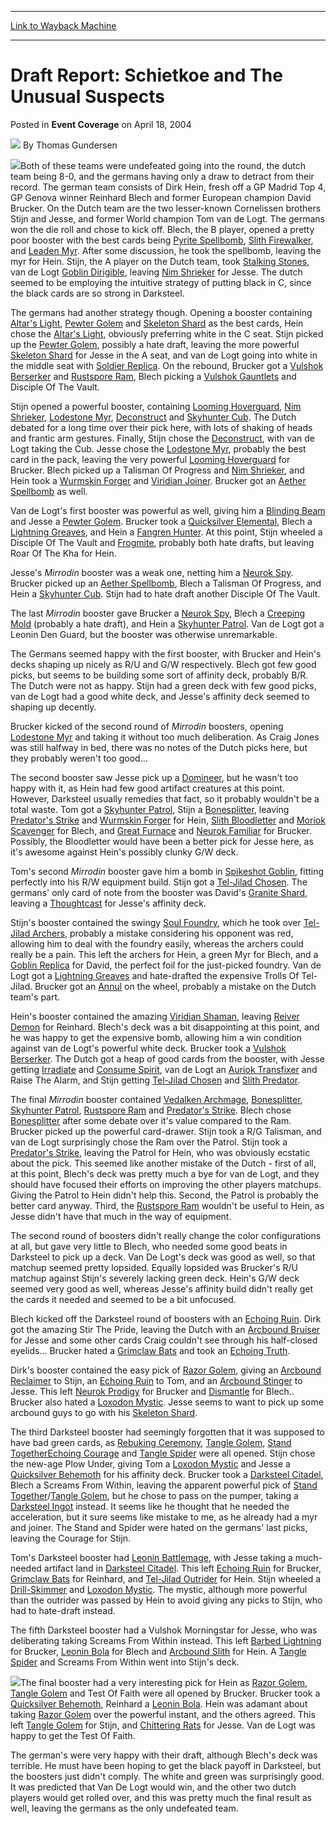 
---
[Link to Wayback Machine](https://web.archive.org/web/20201128023900/https://magic.wizards.com/en/articles/archive/event-coverage/draft-report-schietkoe-and-unusual-suspects-2004-04-18)

[_metadata_:author]:- "Thomas Gundersen"
[_metadata_:description]:- "Both of these teams were undefeated going into the round, the dutch team being 8-0, and the germans having only a draw to detract from their record. The german team consists of Dirk Hein, fresh off a GP Madrid Top 4, GP Genova winner Reinhard Blech and former European champion David Brucker. On the Dutch team are the two lesser-known Cornelissen brothers Stijn and Jesse, and former World champion Tom van de Logt."
[_metadata_:generator]:- "Drupal 7 (http://drupal.org)"
[_metadata_:node]:- "535996"
[_metadata_:publish_date]:- "2004-04-18"
[_metadata_:source]:- "div-main-content"
[_metadata_:title]:- "Draft Report: Schietkoe and The Unusual Suspects"
[_metadata_:wayback_capture_timestamp]:- "2020-11-28 02:39:00"
[_metadata_:wayback_raw_url]:- "https://web.archive.org/web/20201128023900id_/https://magic.wizards.com/en/articles/archive/event-coverage/draft-report-schietkoe-and-unusual-suspects-2004-04-18"
[_metadata_:wayback_url]:- "https://magic.wizards.com/en/articles/archive/event-coverage/draft-report-schietkoe-and-unusual-suspects-2004-04-18"
---


Draft Report: Schietkoe and The Unusual Suspects
================================================



 Posted in **Event Coverage**
 on April 18, 2004 






![](https://media.magic.wizards.com/styles/auth_small/public/generic-avatar-150_99.png)
By Thomas Gundersen











![](https://media.magic.wizards.com/image_legacy_migration/sideboard/images/gpboc04/dr1_1.jpg)Both of these teams were undefeated going into the round, the dutch team being 8-0, and the germans having only a draw to detract from their record. The german team consists of Dirk Hein, fresh off a GP Madrid Top 4, GP Genova winner Reinhard Blech and former European champion David Brucker. On the Dutch team are the two lesser-known Cornelissen brothers Stijn and Jesse, and former World champion Tom van de Logt. The germans won the die roll and chose to kick off. Blech, the B player, opened a pretty poor booster with the best cards being [Pyrite Spellbomb](http://gatherer.wizards.com/Pages/Card/Details.aspx?name=Pyrite+Spellbomb), [Slith Firewalker](http://gatherer.wizards.com/Pages/Card/Details.aspx?name=Slith+Firewalker), and [Leaden Myr](http://gatherer.wizards.com/Pages/Card/Details.aspx?name=Leaden+Myr). After some discussion, he took the spellbomb, leaving the myr for Hein. Stijn, the A player on the Dutch team, took [Stalking Stones](http://gatherer.wizards.com/Pages/Card/Details.aspx?name=Stalking+Stones), van de Logt [Goblin Dirigible](http://gatherer.wizards.com/Pages/Card/Details.aspx?name=Goblin+Dirigible), leaving [Nim Shrieker](http://gatherer.wizards.com/Pages/Card/Details.aspx?name=Nim+Shrieker) for Jesse. The dutch seemed to be employing the intuitive strategy of putting black in C, since the black cards are so strong in Darksteel.


The germans had another strategy though. Opening a booster containing [Altar's Light](http://gatherer.wizards.com/Pages/Card/Details.aspx?name=Altar%27s+Light), [Pewter Golem](http://gatherer.wizards.com/Pages/Card/Details.aspx?name=Pewter+Golem) and [Skeleton Shard](http://gatherer.wizards.com/Pages/Card/Details.aspx?name=Skeleton+Shard) as the best cards, Hein chose the [Altar's Light](http://gatherer.wizards.com/Pages/Card/Details.aspx?name=Altar%27s+Light), obviously preferring white in the C seat. Stijn picked up the [Pewter Golem](http://gatherer.wizards.com/Pages/Card/Details.aspx?name=Pewter+Golem), possibly a hate draft, leaving the more powerful [Skeleton Shard](http://gatherer.wizards.com/Pages/Card/Details.aspx?name=Skeleton+Shard) for Jesse in the A seat, and van de Logt going into white in the middle seat with [Soldier Replica](http://gatherer.wizards.com/Pages/Card/Details.aspx?name=Soldier+Replica). On the rebound, Brucker got a [Vulshok Berserker](http://gatherer.wizards.com/Pages/Card/Details.aspx?name=Vulshok+Berserker) and [Rustspore Ram](http://gatherer.wizards.com/Pages/Card/Details.aspx?name=Rustspore+Ram), Blech picking a [Vulshok Gauntlets](http://gatherer.wizards.com/Pages/Card/Details.aspx?name=Vulshok+Gauntlets) and Disciple Of The Vault. 


Stijn opened a powerful booster, containing [Looming Hoverguard](http://gatherer.wizards.com/Pages/Card/Details.aspx?name=Looming+Hoverguard), [Nim Shrieker](http://gatherer.wizards.com/Pages/Card/Details.aspx?name=Nim+Shrieker), [Lodestone Myr](http://gatherer.wizards.com/Pages/Card/Details.aspx?name=Lodestone+Myr), [Deconstruct](http://gatherer.wizards.com/Pages/Card/Details.aspx?name=Deconstruct) and [Skyhunter Cub](http://gatherer.wizards.com/Pages/Card/Details.aspx?name=Skyhunter+Cub). The Dutch debated for a long time over their pick here, with lots of shaking of heads and frantic arm gestures. Finally, Stijn chose the [Deconstruct](http://gatherer.wizards.com/Pages/Card/Details.aspx?name=Deconstruct), with van de Logt taking the Cub. Jesse chose the [Lodestone Myr](http://gatherer.wizards.com/Pages/Card/Details.aspx?name=Lodestone+Myr), probably the best card in the pack, leaving the very powerful [Looming Hoverguard](http://gatherer.wizards.com/Pages/Card/Details.aspx?name=Looming+Hoverguard) for Brucker. Blech picked up a Talisman Of Progress and [Nim Shrieker](http://gatherer.wizards.com/Pages/Card/Details.aspx?name=Nim+Shrieker), and Hein took a [Wurmskin Forger](http://gatherer.wizards.com/Pages/Card/Details.aspx?name=Wurmskin+Forger) and [Viridian Joiner](http://gatherer.wizards.com/Pages/Card/Details.aspx?name=Viridian+Joiner). Brucker got an [Aether Spellbomb](http://gatherer.wizards.com/Pages/Card/Details.aspx?name=Aether+Spellbomb) as well. 


Van de Logt's first booster was powerful as well, giving him a [Blinding Beam](http://gatherer.wizards.com/Pages/Card/Details.aspx?name=Blinding+Beam) and Jesse a [Pewter Golem](http://gatherer.wizards.com/Pages/Card/Details.aspx?name=Pewter+Golem). Brucker took a [Quicksilver Elemental](http://gatherer.wizards.com/Pages/Card/Details.aspx?name=Quicksilver+Elemental), Blech a [Lightning Greaves](http://gatherer.wizards.com/Pages/Card/Details.aspx?name=Lightning+Greaves), and Hein a [Fangren Hunter](http://gatherer.wizards.com/Pages/Card/Details.aspx?name=Fangren+Hunter). At this point, Stijn wheeled a Disciple Of The Vault and [Frogmite](http://gatherer.wizards.com/Pages/Card/Details.aspx?name=Frogmite), probably both hate drafts, but leaving Roar Of The Kha for Hein. 


Jesse's *Mirrodin* booster was a weak one, netting him a [Neurok Spy](http://gatherer.wizards.com/Pages/Card/Details.aspx?name=Neurok+Spy). Brucker picked up an [Aether Spellbomb](http://gatherer.wizards.com/Pages/Card/Details.aspx?name=Aether+Spellbomb), Blech a Talisman Of Progress, and Hein a [Skyhunter Cub](http://gatherer.wizards.com/Pages/Card/Details.aspx?name=Skyhunter+Cub). Stijn had to hate draft another Disciple Of The Vault. 


The last *Mirrodin* booster gave Brucker a [Neurok Spy](http://gatherer.wizards.com/Pages/Card/Details.aspx?name=Neurok+Spy), Blech a [Creeping Mold](http://gatherer.wizards.com/Pages/Card/Details.aspx?name=Creeping+Mold) (probably a hate draft), and Hein a [Skyhunter Patrol](http://gatherer.wizards.com/Pages/Card/Details.aspx?name=Skyhunter+Patrol). Van de Logt got a Leonin Den Guard, but the booster was otherwise unremarkable.


The Germans seemed happy with the first booster, with Brucker and Hein's decks shaping up nicely as R/U and G/W respectively. Blech got few good picks, but seems to be building some sort of affinity deck, probably B/R. The Dutch were not as happy. Stijn had a green deck with few good picks, van de Logt had a good white deck, and Jesse's affinity deck seemed to shaping up decently. 


Brucker kicked of the second round of *Mirrodin* boosters, opening [Lodestone Myr](http://gatherer.wizards.com/Pages/Card/Details.aspx?name=Lodestone+Myr) and taking it without too much deliberation. As Craig Jones was still halfway in bed, there was no notes of the Dutch picks here, but they probably weren't too good…


The second booster saw Jesse pick up a [Domineer](http://gatherer.wizards.com/Pages/Card/Details.aspx?name=Domineer), but he wasn't too happy with it, as Hein had few good artifact creatures at this point. However, Darksteel usually remedies that fact, so it probably wouldn't be a total waste. Tom got a [Skyhunter Patrol](http://gatherer.wizards.com/Pages/Card/Details.aspx?name=Skyhunter+Patrol), Stijn a [Bonesplitter](http://gatherer.wizards.com/Pages/Card/Details.aspx?name=Bonesplitter), leaving [Predator's Strike](http://gatherer.wizards.com/Pages/Card/Details.aspx?name=Predator%27s+Strike) and [Wurmskin Forger](http://gatherer.wizards.com/Pages/Card/Details.aspx?name=Wurmskin+Forger) for Hein, [Slith Bloodletter](http://gatherer.wizards.com/Pages/Card/Details.aspx?name=Slith+Bloodletter) and [Moriok Scavenger](http://gatherer.wizards.com/Pages/Card/Details.aspx?name=Moriok+Scavenger) for Blech, and [Great Furnace](http://gatherer.wizards.com/Pages/Card/Details.aspx?name=Great+Furnace) and [Neurok Familiar](http://gatherer.wizards.com/Pages/Card/Details.aspx?name=Neurok+Familiar) for Brucker. Possibly, the Bloodletter would have been a better pick for Jesse here, as it's awesome against Hein's possibly clunky G/W deck. 


Tom's second *Mirrodin* booster gave him a bomb in [Spikeshot Goblin](http://gatherer.wizards.com/Pages/Card/Details.aspx?name=Spikeshot+Goblin), fitting perfectly into his R/W equipment build. Stijn got a [Tel-Jilad Chosen](http://gatherer.wizards.com/Pages/Card/Details.aspx?name=Tel-Jilad+Chosen). The germans' only card of note from the booster was David's [Granite Shard](http://gatherer.wizards.com/Pages/Card/Details.aspx?name=Granite+Shard), leaving a [Thoughtcast](http://gatherer.wizards.com/Pages/Card/Details.aspx?name=Thoughtcast) for Jesse's affinity deck.


Stijn's booster contained the swingy [Soul Foundry](http://gatherer.wizards.com/Pages/Card/Details.aspx?name=Soul+Foundry), which he took over [Tel-Jilad Archers](http://gatherer.wizards.com/Pages/Card/Details.aspx?name=Tel-Jilad+Archers), probably a mistake considering his opponent was red, allowing him to deal with the foundry easily, whereas the archers could really be a pain. This left the archers for Hein, a green Myr for Blech, and a [Goblin Replica](http://gatherer.wizards.com/Pages/Card/Details.aspx?name=Goblin+Replica) for David, the perfect foil for the just-picked foundry. Van de Logt got a [Lightning Greaves](http://gatherer.wizards.com/Pages/Card/Details.aspx?name=Lightning+Greaves) and hate-drafted the expensive Trolls Of Tel-Jilad. Brucker got an [Annul](http://gatherer.wizards.com/Pages/Card/Details.aspx?name=Annul) on the wheel, probably a mistake on the Dutch team's part.


Hein's booster contained the amazing [Viridian Shaman](http://gatherer.wizards.com/Pages/Card/Details.aspx?name=Viridian+Shaman), leaving [Reiver Demon](http://gatherer.wizards.com/Pages/Card/Details.aspx?name=Reiver+Demon) for Reinhard. Blech's deck was a bit disappointing at this point, and he was happy to get the expensive bomb, allowing him a win condition against van de Logt's powerful white deck. Brucker took a [Vulshok Berserker](http://gatherer.wizards.com/Pages/Card/Details.aspx?name=Vulshok+Berserker). The Dutch got a heap of good cards from the booster, with Jesse getting [Irradiate](http://gatherer.wizards.com/Pages/Card/Details.aspx?name=Irradiate) and [Consume Spirit](http://gatherer.wizards.com/Pages/Card/Details.aspx?name=Consume+Spirit), van de Logt an [Auriok Transfixer](http://gatherer.wizards.com/Pages/Card/Details.aspx?name=Auriok+Transfixer) and Raise The Alarm, and Stijn getting [Tel-Jilad Chosen](http://gatherer.wizards.com/Pages/Card/Details.aspx?name=Tel-Jilad+Chosen) and [Slith Predator](http://gatherer.wizards.com/Pages/Card/Details.aspx?name=Slith+Predator).


The final *Mirrodin* booster contained [Vedalken Archmage](http://gatherer.wizards.com/Pages/Card/Details.aspx?name=Vedalken+Archmage), [Bonesplitter](http://gatherer.wizards.com/Pages/Card/Details.aspx?name=Bonesplitter), [Skyhunter Patrol](http://gatherer.wizards.com/Pages/Card/Details.aspx?name=Skyhunter+Patrol), [Rustspore Ram](http://gatherer.wizards.com/Pages/Card/Details.aspx?name=Rustspore+Ram) and [Predator's Strike](http://gatherer.wizards.com/Pages/Card/Details.aspx?name=Predator%27s+Strike). Blech chose [Bonesplitter](http://gatherer.wizards.com/Pages/Card/Details.aspx?name=Bonesplitter) after some debate over it's value compared to the Ram. Brucker picked up the powerful card-drawer. Stijn took a R/G Talisman, and van de Logt surprisingly chose the Ram over the Patrol. Stijn took a [Predator's Strike](http://gatherer.wizards.com/Pages/Card/Details.aspx?name=Predator%27s+Strike), leaving the Patrol for Hein, who was obviously ecstatic about the pick. This seemed like another mistake of the Dutch - first of all, at this point, Blech's deck was pretty much a bye for van de Logt, and they should have focused their efforts on improving the other players matchups. Giving the Patrol to Hein didn't help this. Second, the Patrol is probably the better card anyway. Third, the [Rustspore Ram](http://gatherer.wizards.com/Pages/Card/Details.aspx?name=Rustspore+Ram) wouldn't be useful to Hein, as Jesse didn't have that much in the way of equipment.


The second round of boosters didn't really change the color configurations at all, but gave very little to Blech, who needed some good beats in Darksteel to pick up a deck. Van De Logt's deck was good as well, so that matchup seemed pretty lopsided. Equally lopsided was Brucker's R/U matchup against Stijn's severely lacking green deck. Hein's G/W deck seemed very good as well, whereas Jesse's affinity build didn't really get the cards it needed and seemed to be a bit unfocused. 


Blech kicked off the Darksteel round of boosters with an [Echoing Ruin](http://gatherer.wizards.com/Pages/Card/Details.aspx?name=Echoing+Ruin). Dirk got the amazing Stir The Pride, leaving the Dutch with an [Arcbound Bruiser](http://gatherer.wizards.com/Pages/Card/Details.aspx?name=Arcbound+Bruiser) for Jesse and some other cards Craig couldn't see through his half-closed eyelids... Brucker hated a [Grimclaw Bats](http://gatherer.wizards.com/Pages/Card/Details.aspx?name=Grimclaw+Bats) and took an [Echoing Truth](http://gatherer.wizards.com/Pages/Card/Details.aspx?name=Echoing+Truth).


Dirk's booster contained the easy pick of [Razor Golem](http://gatherer.wizards.com/Pages/Card/Details.aspx?name=Razor+Golem), giving an [Arcbound Reclaimer](http://gatherer.wizards.com/Pages/Card/Details.aspx?name=Arcbound+Reclaimer) to Stijn, an [Echoing Ruin](http://gatherer.wizards.com/Pages/Card/Details.aspx?name=Echoing+Ruin) to Tom, and an [Arcbound Stinger](http://gatherer.wizards.com/Pages/Card/Details.aspx?name=Arcbound+Stinger) to Jesse. This left [Neurok Prodigy](http://gatherer.wizards.com/Pages/Card/Details.aspx?name=Neurok+Prodigy) for Brucker and [Dismantle](http://gatherer.wizards.com/Pages/Card/Details.aspx?name=Dismantle) for Blech.. Brucker also hated a [Loxodon Mystic](http://gatherer.wizards.com/Pages/Card/Details.aspx?name=Loxodon+Mystic). Jesse seems to want to pick up some arcbound guys to go with his [Skeleton Shard](http://gatherer.wizards.com/Pages/Card/Details.aspx?name=Skeleton+Shard). 


The third Darksteel booster had seemingly forgotten that it was supposed to have bad green cards, as [Rebuking Ceremony](http://gatherer.wizards.com/Pages/Card/Details.aspx?name=Rebuking+Ceremony), [Tangle Golem](http://gatherer.wizards.com/Pages/Card/Details.aspx?name=Tangle+Golem), [Stand Together](http://gatherer.wizards.com/Pages/Card/Details.aspx?name=Stand+Together)[Echoing Courage](http://gatherer.wizards.com/Pages/Card/Details.aspx?name=Echoing+Courage) and [Tangle Spider](http://gatherer.wizards.com/Pages/Card/Details.aspx?name=Tangle+Spider) were all opened. Stijn chose the new-age Plow Under, giving Tom a [Loxodon Mystic](http://gatherer.wizards.com/Pages/Card/Details.aspx?name=Loxodon+Mystic) and Jesse a [Quicksilver Behemoth](http://gatherer.wizards.com/Pages/Card/Details.aspx?name=Quicksilver+Behemoth) for his affinity deck. Brucker took a [Darksteel Citadel](http://gatherer.wizards.com/Pages/Card/Details.aspx?name=Darksteel+Citadel), Blech a Screams From Within, leaving the apparent powerful pick of [Stand Together](http://gatherer.wizards.com/Pages/Card/Details.aspx?name=Stand+Together)/[Tangle Golem](http://gatherer.wizards.com/Pages/Card/Details.aspx?name=Tangle+Golem), but he chose to pass on the pumper, taking a [Darksteel Ingot](http://gatherer.wizards.com/Pages/Card/Details.aspx?name=Darksteel+Ingot) instead. It seems like he thought that he needed the acceleration, but it sure seems like mistake to me, as he already had a myr and joiner. The Stand and Spider were hated on the germans' last picks, leaving the Courage for Stijn.


Tom's Darksteel booster had [Leonin Battlemage](http://gatherer.wizards.com/Pages/Card/Details.aspx?name=Leonin+Battlemage), with Jesse taking a much-needed artifact land in [Darksteel Citadel](http://gatherer.wizards.com/Pages/Card/Details.aspx?name=Darksteel+Citadel). This left [Echoing Ruin](http://gatherer.wizards.com/Pages/Card/Details.aspx?name=Echoing+Ruin) for Brucker, [Grimclaw Bats](http://gatherer.wizards.com/Pages/Card/Details.aspx?name=Grimclaw+Bats) for Reinhard, and [Tel-Jilad Outrider](http://gatherer.wizards.com/Pages/Card/Details.aspx?name=Tel-Jilad+Outrider) for Hein. Stijn wheeled a [Drill-Skimmer](http://gatherer.wizards.com/Pages/Card/Details.aspx?name=Drill-Skimmer) and [Loxodon Mystic](http://gatherer.wizards.com/Pages/Card/Details.aspx?name=Loxodon+Mystic). The mystic, although more powerful than the outrider was passed by Hein to avoid giving any picks to Stijn, who had to hate-draft instead. 


The fifth Darksteel booster had a Vulshok Morningstar for Jesse, who was deliberating taking Screams From Within instead. This left [Barbed Lightning](http://gatherer.wizards.com/Pages/Card/Details.aspx?name=Barbed+Lightning) for Brucker, [Leonin Bola](http://gatherer.wizards.com/Pages/Card/Details.aspx?name=Leonin+Bola) for Blech and [Arcbound Slith](http://gatherer.wizards.com/Pages/Card/Details.aspx?name=Arcbound+Slith) for Hein. A [Tangle Spider](http://gatherer.wizards.com/Pages/Card/Details.aspx?name=Tangle+Spider) and Screams From Within went into Stijn's deck.


![](https://media.magic.wizards.com/image_legacy_migration/sideboard/images/gpboc04/dr1_2.jpg)The final booster had a very interesting pick for Hein as [Razor Golem](http://gatherer.wizards.com/Pages/Card/Details.aspx?name=Razor+Golem), [Tangle Golem](http://gatherer.wizards.com/Pages/Card/Details.aspx?name=Tangle+Golem) and Test Of Faith were all opened by Brucker. Brucker took a [Quicksilver Behemoth](http://gatherer.wizards.com/Pages/Card/Details.aspx?name=Quicksilver+Behemoth), Reinhard a [Leonin Bola](http://gatherer.wizards.com/Pages/Card/Details.aspx?name=Leonin+Bola). Hein was adamant about taking [Razor Golem](http://gatherer.wizards.com/Pages/Card/Details.aspx?name=Razor+Golem) over the powerful instant, and the others agreed. This left [Tangle Golem](http://gatherer.wizards.com/Pages/Card/Details.aspx?name=Tangle+Golem) for Stijn, and [Chittering Rats](http://gatherer.wizards.com/Pages/Card/Details.aspx?name=Chittering+Rats) for Jesse. Van de Logt was happy to get the Test Of Faith.


The german's were very happy with their draft, although Blech's deck was terrible. He must have been hoping to get the black payoff in Darksteel, but the boosters just didn't comply. The white and green was surprisingly good. It was predicted that Van De Logt would win, and the other two dutch players would get rolled over, and this was pretty much the final result as well, leaving the germans as the only undefeated team.







